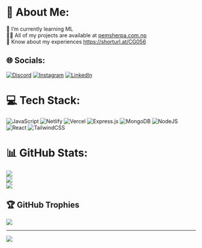 # 💫 About Me:
🌱 I’m currently learning ML<br>👨‍💻 All of my projects are available at [pemsherpa.com.np](https://pemsherpa.com.np/)<br>📄 Know about my experiences https://shorturl.at/CG056


## 🌐 Socials:
[![Discord](https://img.shields.io/badge/Discord-%237289DA.svg?logo=discord&logoColor=white)](https://discord.gg/niss_21#6826) [![Instagram](https://img.shields.io/badge/Instagram-%23E4405F.svg?logo=Instagram&logoColor=white)]([https://instagram.com/_niss21](https://www.instagram.com/__niss21/)) [![LinkedIn](https://img.shields.io/badge/LinkedIn-%230077B5.svg?logo=linkedin&logoColor=white)](https://linkedin.com/in/pemsherpa) 

# 💻 Tech Stack:
![JavaScript](https://img.shields.io/badge/javascript-%23323330.svg?style=for-the-badge&logo=javascript&logoColor=%23F7DF1E) ![Netlify](https://img.shields.io/badge/netlify-%23000000.svg?style=for-the-badge&logo=netlify&logoColor=#00C7B7) ![Vercel](https://img.shields.io/badge/vercel-%23000000.svg?style=for-the-badge&logo=vercel&logoColor=white) ![Express.js](https://img.shields.io/badge/express.js-%23404d59.svg?style=for-the-badge&logo=express&logoColor=%2361DAFB) ![MongoDB](https://img.shields.io/badge/MongoDB-%234ea94b.svg?style=for-the-badge&logo=mongodb&logoColor=white) ![NodeJS](https://img.shields.io/badge/node.js-6DA55F?style=for-the-badge&logo=node.js&logoColor=white) ![React](https://img.shields.io/badge/react-%2320232a.svg?style=for-the-badge&logo=react&logoColor=%2361DAFB) ![TailwindCSS](https://img.shields.io/badge/tailwindcss-%2338B2AC.svg?style=for-the-badge&logo=tailwind-css&logoColor=white)
# 📊 GitHub Stats:
![](https://github-readme-stats.vercel.app/api?username=niss21&theme=gotham&hide_border=true&include_all_commits=true&count_private=true)<br/>
![](https://github-readme-streak-stats.herokuapp.com/?user=niss21&theme=gotham&hide_border=true)<br/>
![](https://github-readme-stats.vercel.app/api/top-langs/?username=niss21&theme=gotham&hide_border=true&include_all_commits=true&count_private=true&layout=compact)

## 🏆 GitHub Trophies
![](https://github-profile-trophy.vercel.app/?username=niss21&theme=radical&no-frame=false&no-bg=true&margin-w=4)

---
[![](https://visitcount.itsvg.in/api?id=niss21&icon=0&color=0)](https://visitcount.itsvg.in)
